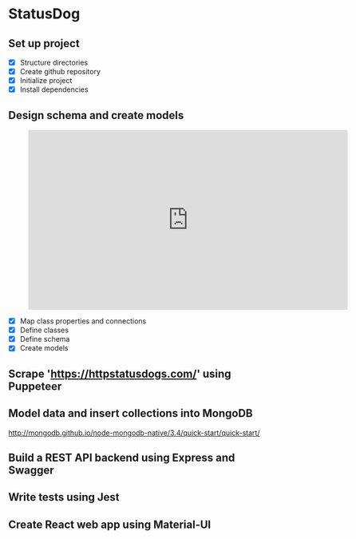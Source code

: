 # StatusDog

## Set up project

- [x] Structure directories
- [x] Create github repository
- [x] Initialize project
- [x] Install dependencies

## Design schema and create models

<!-- blank line -->
<figure class="video_container">
<iframe width="640" height="360" src="https://miro.com/app/
embed/o9J_kpSbrw0=/?" frameborder="0" scrolling="no" allowfullscreen></iframe>
</figure>
<!-- blank line -->

- [x] Map class properties and connections
- [x] Define classes
- [x] Define schema
- [x] Create models

## Scrape 'https://httpstatusdogs.com/' using Puppeteer

## Model data and insert collections into MongoDB

<http://mongodb.github.io/node-mongodb-native/3.4/quick-start/quick-start/>

## Build a REST API backend using Express and Swagger

## Write tests using Jest

## Create React web app using Material-UI
